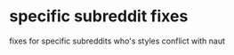 specific subreddit fixes
========================
fixes for specific subreddits who's styles conflict with naut
